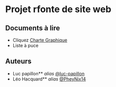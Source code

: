 # Projet rfonte de site web

## Documents à lire

* Cliquez [Charte Graphique](RefonteSite)
* Liste à puce



## Auteurs

* Luc papillon** _alias_ [@luc-papillon](https://github.com/luc-papillon)
* Léo Hacquard** _alias_ [@PheyNix14](https://github.com/PheyNix14)
